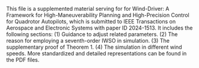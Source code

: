 This file is a supplemented material serving for for Wind-Driver: A Framework for High-Maneuverability Planning and High-Precision Control for Quadrotor Autopilots, which is  submitted to IEEE Transactions on Aerospace and Electronic Systems with paper ID 2024-1513. 
It includes the following sections: 
(1) Guidance to adjust related parameters.
(2) The reason for employing a seventh-order IWSO in simulation.
(3) The supplementary proof of Theorem 1.
(4) The simulation in different wind speeds.
More standardized and detailed representations can be found in the PDF files.



